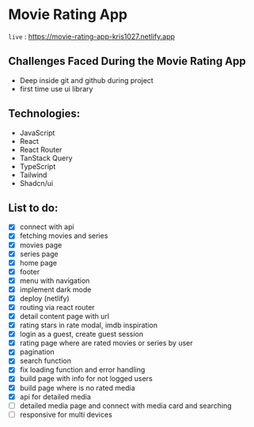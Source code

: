 # Movie Rating App

`live` : <https://movie-rating-app-kris1027.netlify.app>

## Challenges Faced During the Movie Rating App

- Deep inside git and github during project
- first time use ui library

## Technologies:

- JavaScript
- React
- React Router
- TanStack Query
- TypeScript
- Tailwind
- Shadcn/ui

## List to do:

- [x] connect with api
- [x] fetching movies and series
- [x] movies page
- [x] series page
- [x] home page
- [x] footer
- [x] menu with navigation
- [x] implement dark mode
- [x] deploy (netlify)
- [x] routing via react router
- [x] detail content page with url
- [x] rating stars in rate modal, imdb inspiration
- [x] login as a guest, create guest session
- [x] rating page where are rated movies or series by user
- [x] pagination
- [x] search function
- [x] fix loading function and error handling
- [x] build page with info for not logged users
- [x] build page where is no rated media
- [x] api for detailed media
- [ ] detailed media page and connect with media card and searching
- [ ] responsive for multi devices

